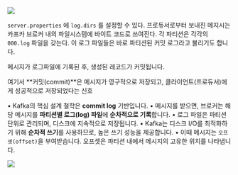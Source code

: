 ![](Pasted%20image%2020241114095023.png)

`server.properties` 에 `log.dirs` 를 설정할 수 있다.
프로듀서로부터 보내진 메지시는 카프카 브로커 내의 파일시스템에 바이트 코드로 쓰여진다.
각 파티션은 각각의 `000.log` 파일을 갖는다. 이 로그 파일들은 바로 파티션된 커밋 로그라고 불리기도 합니다.

메시지가 로그파일에 기록된 후, 생성된 레코드가 커밋됩니다.

여기서 **커밋(commit)**은 메시지가 영구적으로 저장되고, 클라이언트(프로듀서)에게 성공적으로 저장되었다는 신호

• Kafka의 핵심 설계 철학은 **commit log** 기반입니다.
• 메시지를 받으면, 브로커는 해당 메시지를 **파티션별 로그(log) 파일**에 **순차적으로 기록**합니다.
• 로그 파일은 파티션 단위로 관리되며, 디스크에 지속적으로 저장됩니다.
• Kafka는 디스크 I/O를 최적화하기 위해 **순차적 쓰기**를 사용하므로, 높은 쓰기 성능을 제공합니다.
• 이때 메시지는 `오프셋(offset)`을 부여받습니다. 오프셋은 파티션 내에서 메시지의 고유한 위치를 나타냅니다.


![](Pasted%20image%2020241114100818.png)

